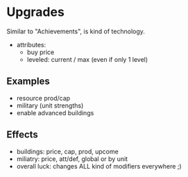 
# Upgrades

Similar to "Achievements", is kind of technology.

* attributes:
    * buy price
    * leveled: current / max (even if only 1 level)

## Examples

* resource prod/cap
* military (unit strengths)
* enable advanced buildings

## Effects

* buildings: price, cap, prod, upcome
* miliatry: price, att/def, global or by unit
* overall luck: changes ALL kind of modifiers everywhere ;)
